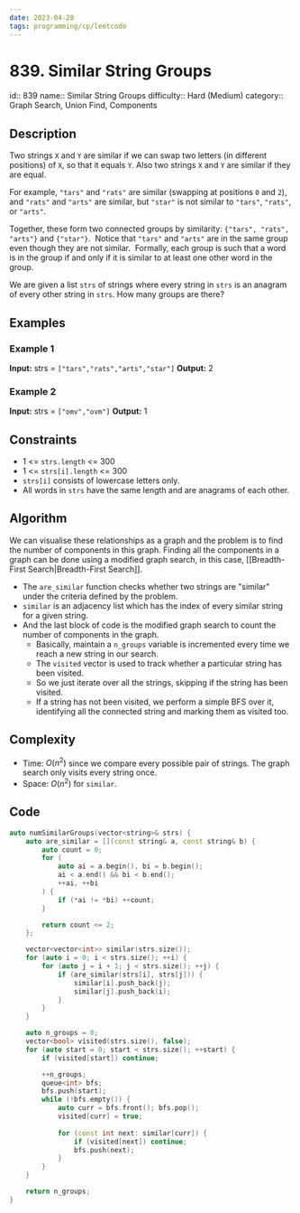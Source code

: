 ```yaml
---
date: 2023-04-28
tags: programming/cp/leetcode
---
```


# 839. Similar String Groups 

id:: 839
name:: Similar String Groups
difficulty:: Hard (Medium)
category:: Graph Search, Union Find, Components

## Description
Two strings `X` and `Y` are similar if we can swap two letters (in different positions) of `X`, so that it equals `Y`. Also two strings `X` and `Y` are similar if they are equal.

For example, `"tars"` and `"rats"` are similar (swapping at positions `0` and `2`), and `"rats"` and `"arts"` are similar, but `"star"` is not similar to `"tars"`, `"rats"`, or `"arts"`.

Together, these form two connected groups by similarity: `{"tars", "rats", "arts"}` and `{"star"}`.  Notice that `"tars"` and `"arts"` are in the same group even though they are not similar.  Formally, each group is such that a word is in the group if and only if it is similar to at least one other word in the group.

We are given a list `strs` of strings where every string in `strs` is an anagram of every other string in `strs`. How many groups are there?

## Examples
### Example 1
**Input:** strs = `["tars","rats","arts","star"]`
**Output:** 2

### Example 2
**Input:** strs = `["omv","ovm"]`
**Output:** 1

## Constraints
-   1 <= `strs.length` <= 300
-   1 <= `strs[i].length` <= 300
-   `strs[i]` consists of lowercase letters only.
-   All words in `strs` have the same length and are anagrams of each other.

## Algorithm
We can visualise these relationships as a graph and the problem is to find the number of components in this graph. Finding all the components in a graph can be done using a modified graph search, in this case, [[Breadth-First Search|Breadth-First Search]].

- The `are_similar` function checks whether two strings are "similar" under the criteria defined by the problem.
- `similar` is an adjacency list which has the index of every similar string for a given string.
- And the last block of code is the modified graph search to count the number of components in the graph.
	- Basically, maintain a `n_groups` variable is incremented every time we reach a new string in our search.
	- The `visited` vector is used to track whether a particular string has been visited.
	- So we just iterate over all the strings, skipping if the string has been visited.
	- If a string has not been visited, we perform a simple BFS over it, identifying all the connected string and marking them as visited too.

## Complexity
- Time: $O(n^2)$ since we compare every possible pair of strings. The graph search only visits every string once.
- Space: $O(n^2)$ for `similar`.

## Code
```cpp
auto numSimilarGroups(vector<string>& strs) {
	auto are_similar = [](const string& a, const string& b) {
		auto count = 0;
		for (
			auto ai = a.begin(), bi = b.begin(); 
			ai < a.end() && bi < b.end();
			++ai, ++bi
		) {
			if (*ai != *bi) ++count;
		}

		return count <= 2;
	};

	vector<vector<int>> similar(strs.size());
	for (auto i = 0; i < strs.size(); ++i) {
		for (auto j = i + 1; j < strs.size(); ++j) {
			if (are_similar(strs[i], strs[j])) {
				similar[i].push_back(j);
				similar[j].push_back(i);
			}
		}
	}

	auto n_groups = 0;
	vector<bool> visited(strs.size(), false);
	for (auto start = 0; start < strs.size(); ++start) {
		if (visited[start]) continue;

		++n_groups;
		queue<int> bfs;
		bfs.push(start);
		while (!bfs.empty()) {
			auto curr = bfs.front(); bfs.pop();
			visited[curr] = true;
			
			for (const int next: similar[curr]) {
				if (visited[next]) continue;
				bfs.push(next);
			}
		}
	}

	return n_groups;
}
```